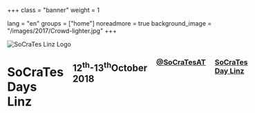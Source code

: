 +++
class = "banner"
weight = 1

lang = "en"
groups = ["home"]
noreadmore = true
background_image = "/images/2017/Crowd-lighter.jpg"
+++

<div class="banner">
  <div class="row">
    <div class="four columns">
      <img class="logo" src="/images/2016/SoCraTesLinz2016.png" alt="SoCraTes Linz Logo"/>
    </div>
    <div class="eight columns">
      <h1>SoCraTes Days Linz</h1>
      <h2>12<sup>th</sup>-13<sup>th</sup>October 2018</h2>
      <h3><a href="https://twitter.com/SoCraTesAT"><i class="fa fa-twitter" aria-hidden="true" style="width: 1.2em;"></i> @SoCraTesAT</a></h3>
      <h3><a href="https://facebook.com/events/1509206379138557"><i class="fa fa-facebook" aria-hidden="true" style="width: 1.2em;"></i> SoCraTes Day Linz</a></h3>
      <br/>

	  <p><a class="tickets-button" href="/en/tickets">EARLY BIRD TICKETS AVAILABLE</a></p>
    </div>
  </div>  
</div>

	



<!--more-->
